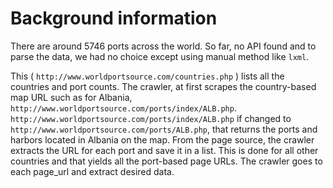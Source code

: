 # Background information
There are around 5746 ports across the world. So far, no API found and to parse the data, we had no choice except using manual method like `lxml`. 

This ( `http://www.worldportsource.com/countries.php` )  lists all the countries and port counts. 
The crawler, at first scrapes the country-based map URL such as for Albania, `http://www.worldportsource.com/ports/index/ALB.php`. 
`http://www.worldportsource.com/ports/index/ALB.php` if changed to `http://www.worldportsource.com/ports/ALB.php`, that returns the ports and harbors located in Albania on the map. From the page source, the crawler extracts the URL for each port and save it in a list. This is done for all other countries and that yields all the port-based page URLs. The crawler goes to each page_url and extract desired data. 



